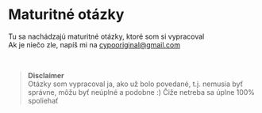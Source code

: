# Maturitné otázky
Tu sa nachádzajú maturitné otázky, ktoré som si vypracoval  
Ak je niečo zle, napíš mi na [cypooriginal@gmail.com](mailto:cypooriginal@gmail.com)

  
&nbsp;  
> **Disclaimer**  
Otázky som vypracoval ja, ako už bolo povedané, t.j. nemusia byť správne, môžu byť neúplné a podobne :) Čiže netreba sa úplne 100% spoliehať
